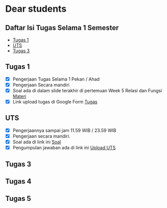 # Dear students

## Daftar Isi Tugas Selama 1 Semester

- [Tugas 1](https://github.com/asrulabdullah99/mat_disk#tugas-1)
- [UTS](https://github.com/asrulabdullah99/mat_disk#uts)
- [Tugas 3]()

## Tugas 1

- [x] Pengerjaan Tugas Selama 1 Pekan / Ahad
- [x] Pengerjaan Secara mandiri
- [x] Soal ada di dalam slide terakhir di pertemuan Week 5 Relasi dan Fungsi [Materi](https://drive.google.com/file/d/16U4WrVeWFaEFFi5NEpO5eVwuSRRgylnm/view)
- [x] Link upload tugas di Google Form [Tugas](https://forms.gle/mRptUBHXmSaMzFi46)

## UTS

- [x] Pengerjaannya sampai jam 11.59 WIB / 23.59 WIB
- [x] Pengerjaan secara mandiri.
- [x] Soal ada di link ini [Soal](https://docs.google.com/document/d/1A7Xoti5xZA4EzZhoopVkTtavk66RWpuG/edit?usp=sharing&ouid=113804619739176014407&rtpof=true&sd=true)
- [x] Pengumpulan jawaban ada di link ini [Upload UTS](https://forms.gle/FtHohgsDU1KxnLGK6)

## Tugas 3

## Tugas 4

## Tugas 5
